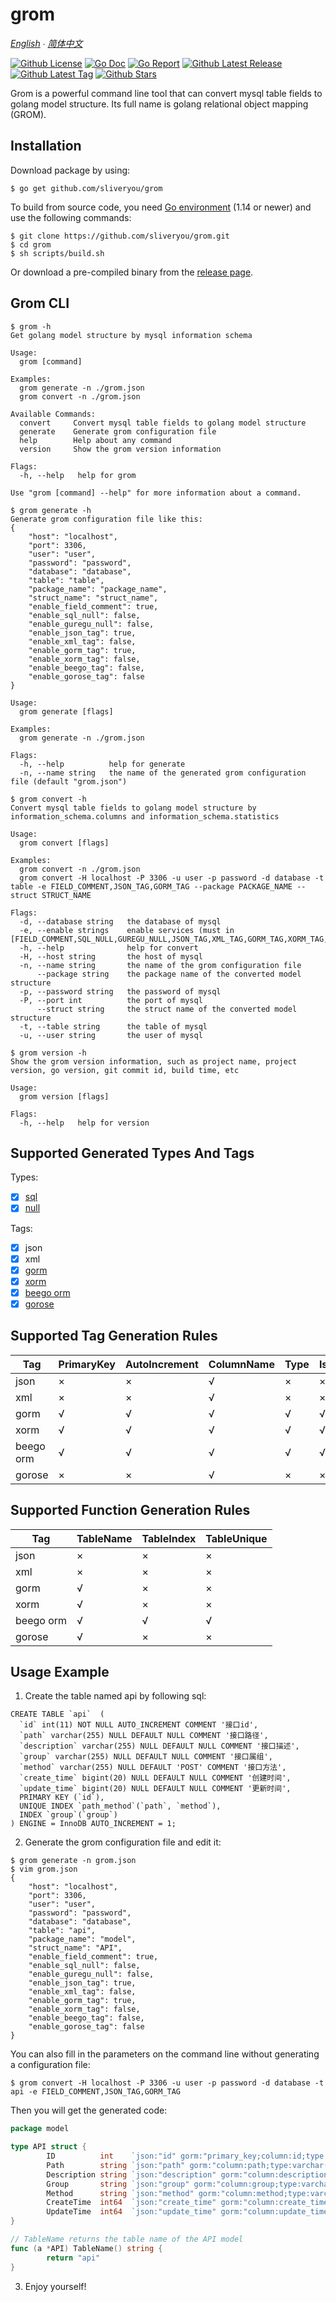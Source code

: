 # grom

*[English](README.md) ∙ [简体中文](README_zh-CN.md)*

[![Github License](https://img.shields.io/github/license/sliveryou/grom.svg?style=flat)](https://github.com/sliveryou/grom/blob/master/LICENSE)
[![Go Doc](https://godoc.org/github.com/sliveryou/grom?status.svg)](https://pkg.go.dev/github.com/sliveryou/grom)
[![Go Report](https://goreportcard.com/badge/github.com/sliveryou/grom)](https://goreportcard.com/report/github.com/sliveryou/grom)
[![Github Latest Release](https://img.shields.io/github/release/sliveryou/grom.svg?style=flat)](https://github.com/sliveryou/grom/releases/latest)
[![Github Latest Tag](https://img.shields.io/github/tag/sliveryou/grom.svg?style=flat)](https://github.com/sliveryou/grom/tags)
[![Github Stars](https://img.shields.io/github/stars/sliveryou/grom.svg?style=flat)](https://github.com/sliveryou/grom/stargazers)

Grom is a powerful command line tool that can convert mysql table fields to golang model structure. 
Its full name is golang relational object mapping (GROM).

## Installation

Download package by using:

```shell script
$ go get github.com/sliveryou/grom
```

To build from source code, you need [Go environment](https://golang.org/dl/) (1.14 or newer) and use the following commands:

```shell script
$ git clone https://github.com/sliveryou/grom.git
$ cd grom
$ sh scripts/build.sh
```

Or download a pre-compiled binary from the [release page](https://github.com/sliveryou/grom/releases).

## Grom CLI

```shell script
$ grom -h
Get golang model structure by mysql information schema

Usage:
  grom [command]

Examples:
  grom generate -n ./grom.json
  grom convert -n ./grom.json

Available Commands:
  convert     Convert mysql table fields to golang model structure
  generate    Generate grom configuration file
  help        Help about any command
  version     Show the grom version information

Flags:
  -h, --help   help for grom

Use "grom [command] --help" for more information about a command.

$ grom generate -h
Generate grom configuration file like this:
{
    "host": "localhost",
    "port": 3306,
    "user": "user",
    "password": "password",
    "database": "database",
    "table": "table",
    "package_name": "package_name",
    "struct_name": "struct_name",
    "enable_field_comment": true,
    "enable_sql_null": false,
    "enable_guregu_null": false,
    "enable_json_tag": true,
    "enable_xml_tag": false,
    "enable_gorm_tag": true,
    "enable_xorm_tag": false,
    "enable_beego_tag": false,
    "enable_gorose_tag": false
}

Usage:
  grom generate [flags]

Examples:
  grom generate -n ./grom.json

Flags:
  -h, --help          help for generate
  -n, --name string   the name of the generated grom configuration file (default "grom.json")

$ grom convert -h
Convert mysql table fields to golang model structure by information_schema.columns and information_schema.statistics

Usage:
  grom convert [flags]

Examples:
  grom convert -n ./grom.json
  grom convert -H localhost -P 3306 -u user -p password -d database -t table -e FIELD_COMMENT,JSON_TAG,GORM_TAG --package PACKAGE_NAME --struct STRUCT_NAME

Flags:
  -d, --database string   the database of mysql
  -e, --enable strings    enable services (must in [FIELD_COMMENT,SQL_NULL,GUREGU_NULL,JSON_TAG,XML_TAG,GORM_TAG,XORM_TAG,BEEGO_TAG,GOROSE_TAG])
  -h, --help              help for convert
  -H, --host string       the host of mysql
  -n, --name string       the name of the grom configuration file
      --package string    the package name of the converted model structure
  -p, --password string   the password of mysql
  -P, --port int          the port of mysql
      --struct string     the struct name of the converted model structure
  -t, --table string      the table of mysql
  -u, --user string       the user of mysql

$ grom version -h
Show the grom version information, such as project name, project version, go version, git commit id, build time, etc

Usage:
  grom version [flags]

Flags:
  -h, --help   help for version
```

## Supported Generated Types And Tags

Types:

- [x] [sql](https://godoc.org/database/sql#NullBool)
- [x] [null](https://godoc.org/github.com/guregu/null#Bool)

Tags:

- [x] json
- [x] xml
- [x] [gorm](https://gorm.io/docs/models.html)
- [x] [xorm](https://gobook.io/read/gitea.com/xorm/manual-en-US/chapter-02/4.columns.html)
- [x] [beego orm](https://beego.me/docs/mvc/model/models.md)
- [x] [gorose](https://www.kancloud.cn/fizz/gorose-2/1135839)

## Supported Tag Generation Rules

|    Tag    | PrimaryKey | AutoIncrement | ColumnName | Type | IsNullable | Indexes | Uniques | Default | Comment | ForeignKey |
|-----------|------------|---------------|------------|------|------------|---------|---------|---------|---------|------------|
|   json    |      ×     |       ×       |      √     |  ×   |      ×     |    ×    |    ×    |    ×    |    ×    |      ×     |
|   xml     |      ×     |       ×       |      √     |  ×   |      ×     |    ×    |    ×    |    ×    |    ×    |      ×     |
|   gorm    |      √     |       √       |      √     |  √   |      √     |    √    |    √    |    √    |    √    |      ×     |
|   xorm    |      √     |       √       |      √     |  √   |      √     |    √    |    √    |    √    |    √    |      ×     |
| beego orm |      √     |       √       |      √     |  √   |      √     |    ×    |    ×    |    √    |    √    |      ×     |
|  gorose   |      ×     |       ×       |      √     |  ×   |      ×     |    ×    |    ×    |    ×    |    ×    |      ×     |

## Supported Function Generation Rules

|    Tag    | TableName | TableIndex | TableUnique |
|-----------|-----------|------------|-------------|
|   json    |     ×     |     ×      |      ×      |
|   xml     |     ×     |     ×      |      ×      |
|   gorm    |     √     |     ×      |      ×      |
|   xorm    |     √     |     ×      |      ×      |
| beego orm |     √     |     √      |      √      |
|  gorose   |     √     |     ×      |      ×      |

## Usage Example

1. Create the table named api by following sql: 

```mysql
CREATE TABLE `api`  (
  `id` int(11) NOT NULL AUTO_INCREMENT COMMENT '接口id',
  `path` varchar(255) NULL DEFAULT NULL COMMENT '接口路径',
  `description` varchar(255) NULL DEFAULT NULL COMMENT '接口描述',
  `group` varchar(255) NULL DEFAULT NULL COMMENT '接口属组',
  `method` varchar(255) NULL DEFAULT 'POST' COMMENT '接口方法',
  `create_time` bigint(20) NULL DEFAULT NULL COMMENT '创建时间',
  `update_time` bigint(20) NULL DEFAULT NULL COMMENT '更新时间',
  PRIMARY KEY (`id`),
  UNIQUE INDEX `path_method`(`path`, `method`),
  INDEX `group`(`group`)
) ENGINE = InnoDB AUTO_INCREMENT = 1;
```

2. Generate the grom configuration file and edit it:

```shell script
$ grom generate -n grom.json 
$ vim grom.json
{
    "host": "localhost",
    "port": 3306,
    "user": "user",
    "password": "password",
    "database": "database",
    "table": "api",
    "package_name": "model",
    "struct_name": "API",
    "enable_field_comment": true,
    "enable_sql_null": false,
    "enable_guregu_null": false,
    "enable_json_tag": true,
    "enable_xml_tag": false,
    "enable_gorm_tag": true,
    "enable_xorm_tag": false,
    "enable_beego_tag": false,
    "enable_gorose_tag": false
}
```

You can also fill in the parameters on the command line without generating a configuration file:

```shell script
$ grom convert -H localhost -P 3306 -u user -p password -d database -t api -e FIELD_COMMENT,JSON_TAG,GORM_TAG
```

Then you will get the generated code:

```go
package model

type API struct {
        ID          int    `json:"id" gorm:"primary_key;column:id;type:int(11) auto_increment;comment:'接口id'"`                           // 接口id
        Path        string `json:"path" gorm:"column:path;type:varchar(255);unique_index:path_method;comment:'接口路径'"`                    // 接口路径
        Description string `json:"description" gorm:"column:description;type:varchar(255);comment:'接口描述'"`                               // 接口描述
        Group       string `json:"group" gorm:"column:group;type:varchar(255);index:group;comment:'接口属组'"`                               // 接口属组
        Method      string `json:"method" gorm:"column:method;type:varchar(255);unique_index:path_method;default:'POST';comment:'接口方法'"` // 接口方法
        CreateTime  int64  `json:"create_time" gorm:"column:create_time;type:bigint(20);comment:'创建时间'"`                                 // 创建时间
        UpdateTime  int64  `json:"update_time" gorm:"column:update_time;type:bigint(20);comment:'更新时间'"`                                 // 更新时间
}

// TableName returns the table name of the API model
func (a *API) TableName() string {
        return "api"
}
```

3. Enjoy yourself!
